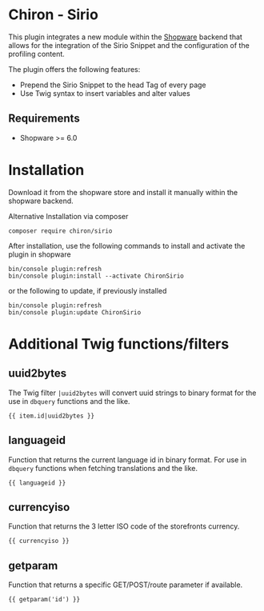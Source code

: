 Chiron - Sirio
=====

This plugin integrates a new module within the [Shopware](https://www.shopware.de) backend that allows for the integration 
of the Sirio Snippet and the configuration of the profiling content.

The plugin offers the following features:

* Prepend the Sirio Snippet to the head Tag of every page
* Use Twig syntax to insert variables and alter values

Requirements
-----
* Shopware >= 6.0

Installation
====
Download it from the shopware store and install it manually within the shopware backend.

Alternative Installation via composer
```
composer require chiron/sirio
```

After installation, use the following commands to install and activate the plugin in shopware
```
bin/console plugin:refresh
bin/console plugin:install --activate ChironSirio
```

or the following to update, if previously installed
```
bin/console plugin:refresh
bin/console plugin:update ChironSirio 
```


Additional Twig functions/filters
=====

uuid2bytes
-----

The Twig filter `|uuid2bytes` will convert uuid strings to binary format for the use in `dbquery` functions and the like.

```
{{ item.id|uuid2bytes }}
```

languageid
-----

Function that returns the current language id in binary format. For use in `dbquery` functions when fetching translations and the like.

```
{{ languageid }}
```

currencyiso
-----

Function that returns the 3 letter ISO code of the storefronts currency.

```
{{ currencyiso }}
```

getparam
-----

Function that returns a specific GET/POST/route parameter if available.

```
{{ getparam('id') }}
```
